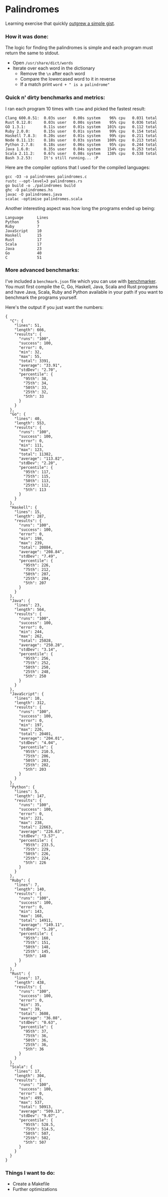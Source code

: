# Palindromes

Learning exercise that quickly [outgrew a simple gist](https://gist.github.com/montanaflynn/5468db2a817f12f44ee5/revisions).

### How it was done:

The logic for finding the palindromes is simple and each program must return the same to stdout.

- Open `/usr/share/dict/words`
- Iterate over each word in the dictionary 
	- Remove the `\n` after each word
	- Compare the lowercased word to it in reverse
	- If a match print `word + " is a palindrome"`

### Quick n' dirty benchmarks and metrics:

I ran each program 10 times with `time` and picked the fastest result:

	Clang 600.0.51:  0.03s user   0.00s system    96% cpu   0.031 total
	Rust 0.12.0:     0.03s user   0.00s system    95% cpu   0.036 total
	GO 1.3.1:        0.11s user   0.01s system   101% cpu   0.112 total
	Ruby 2.0.0:      0.15s user   0.01s system    99% cpu   0.154 total
	Haskell 7.8.3:   0.20s user   0.01s system    99% cpu   0.211 total
	Node 0.11.13:    0.18s user   0.03s system   100% cpu   0.213 total
	Python 2.7.8:    0.18s user   0.06s system    95% cpu   0.244 total
	Java 1.6.0:      0.35s user   0.04s system   154% cpu   0.253 total
	Scala 2.11.2:    0.67s user   0.08s system   138% cpu   0.538 total
	Bash 3.2.53:     It's still running... :P

Here are the compiler options that I used for the compiled languages:

	gcc -O3 -o palindromes palindromes.c
	rustc --opt-level=3 palindromes.rs
	go build -o ./palindromes build
	ghc -O palindromes.hs
	javac -O palindromes.java
	scalac -optimise palindromes.scala

Another interesting aspect was how long the programs ended up being:

	Language      Lines 
	Python        5 
	Ruby          7 
	JavaScript    10 
	Haskell       15 
	Rust          17 
	Scala         17 
	Java          23 
	Go            40 
	C             51


### More advanced benchmarks:

I've included a `benchmark.json` file which you can use with [benchmarker](https://github.com/montanaflynn/benchmarker). You must first compile the C, Go, Haskell, Java, Scala and Rust programs and have Java, Scala, Ruby and Python available in your path if you want to benchmark the programs yourself. 

Here's the output if you just want the numbers:

	{
	  "C": {
	    "lines": 51,
	    "length": 666,
	    "results": {
	      "runs": "100",
	      "success": 100,
	      "error": 0,
	      "min": 32,
	      "max": 55,
	      "total": 3391,
	      "average": "33.91",
	      "stdDev": "2.70",
	      "percentile": {
	        "95th": 38,
	        "75th": 34,
	        "50th": 33,
	        "25th": 32,
	        "5th": 33
	      }
	    }
	  },
	  "Go": {
	    "lines": 40,
	    "length": 553,
	    "results": {
	      "runs": "100",
	      "success": 100,
	      "error": 0,
	      "min": 111,
	      "max": 123,
	      "total": 11382,
	      "average": "113.82",
	      "stdDev": "2.20",
	      "percentile": {
	        "95th": 117,
	        "75th": 115,
	        "50th": 113,
	        "25th": 112,
	        "5th": 113
	      }
	    }
	  },
	  "Haskell": {
	    "lines": 15,
	    "length": 287,
	    "results": {
	      "runs": "100",
	      "success": 100,
	      "error": 0,
	      "min": 198,
	      "max": 239,
	      "total": 20884,
	      "average": "208.84",
	      "stdDev": "7.49",
	      "percentile": {
	        "95th": 226,
	        "75th": 212,
	        "50th": 207,
	        "25th": 204,
	        "5th": 207
	      }
	    }
	  },
	  "Java": {
	    "lines": 23,
	    "length": 564,
	    "results": {
	      "runs": "100",
	      "success": 100,
	      "error": 0,
	      "min": 244,
	      "max": 262,
	      "total": 25028,
	      "average": "250.28",
	      "stdDev": "3.14",
	      "percentile": {
	        "95th": 256,
	        "75th": 252,
	        "50th": 250,
	        "25th": 248,
	        "5th": 250
	      }
	    }
	  },
	  "JavaScript": {
	    "lines": 10,
	    "length": 312,
	    "results": {
	      "runs": "100",
	      "success": 100,
	      "error": 0,
	      "min": 197,
	      "max": 226,
	      "total": 20401,
	      "average": "204.01",
	      "stdDev": "4.04",
	      "percentile": {
	        "95th": 210.5,
	        "75th": 206,
	        "50th": 203,
	        "25th": 202,
	        "5th": 203
	      }
	    }
	  },
	  "Python": {
	    "lines": 5,
	    "length": 147,
	    "results": {
	      "runs": "100",
	      "success": 100,
	      "error": 0,
	      "min": 221,
	      "max": 238,
	      "total": 22663,
	      "average": "226.63",
	      "stdDev": "3.57",
	      "percentile": {
	        "95th": 233.5,
	        "75th": 229,
	        "50th": 226,
	        "25th": 224,
	        "5th": 226
	      }
	    }
	  },
	  "Ruby": {
	    "lines": 7,
	    "length": 140,
	    "results": {
	      "runs": "100",
	      "success": 100,
	      "error": 0,
	      "min": 143,
	      "max": 168,
	      "total": 14911,
	      "average": "149.11",
	      "stdDev": "5.20",
	      "percentile": {
	        "95th": 160,
	        "75th": 151,
	        "50th": 148,
	        "25th": 145,
	        "5th": 148
	      }
	    }
	  },
	  "Rust": {
	    "lines": 17,
	    "length": 438,
	    "results": {
	      "runs": "100",
	      "success": 100,
	      "error": 0,
	      "min": 35,
	      "max": 39,
	      "total": 3608,
	      "average": "36.08",
	      "stdDev": "0.63",
	      "percentile": {
	        "95th": 37,
	        "75th": 36,
	        "50th": 36,
	        "25th": 36,
	        "5th": 36
	      }
	    }
	  },
	  "Scala": {
	    "lines": 17,
	    "length": 304,
	    "results": {
	      "runs": "100",
	      "success": 100,
	      "error": 0,
	      "min": 495,
	      "max": 537,
	      "total": 50913,
	      "average": "509.13",
	      "stdDev": "9.07",
	      "percentile": {
	        "95th": 528.5,
	        "75th": 514.5,
	        "50th": 507,
	        "25th": 502,
	        "5th": 507
	      }
	    }
	  }
	}

### Things I want to do: 

- Create a Makefile
- Further optimizations
